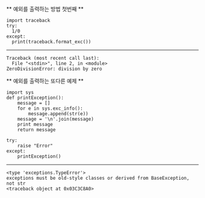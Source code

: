 ** 예외를 출력하는 방법 첫번째 **

    import traceback
    try:
      1/0
    except:
      print(traceback.format_exc())

----

    Traceback (most recent call last):
      File "<stdin>", line 2, in <module>
    ZeroDivisionError: division by zero
    
** 예외를 출력하는 또다른 예제 **

    import sys
    def printException():
        message = []
        for e in sys.exc_info():
            message.append(str(e))
        message = '\n'.join(message)
        print message
        return message
    
    try:
        raise "Error"
    except:
        printException()

----
    
    <type 'exceptions.TypeError'>
    exceptions must be old-style classes or derived from BaseException, not str
    <traceback object at 0x03C3C8A0>


